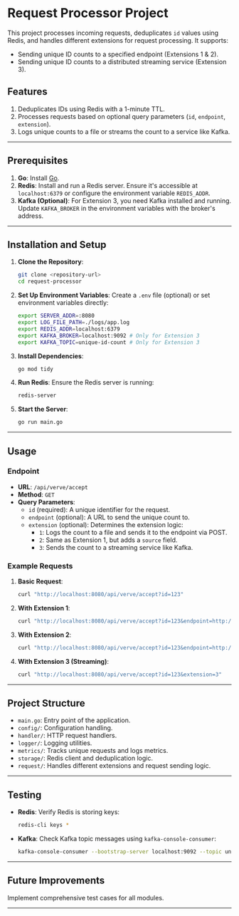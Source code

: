 # Request Processor Project

This project processes incoming requests, deduplicates `id` values using Redis, and handles different extensions for request processing. It supports:

- Sending unique ID counts to a specified endpoint (Extensions 1 & 2).
- Sending unique ID counts to a distributed streaming service (Extension 3).

## Features

1. Deduplicates IDs using Redis with a 1-minute TTL.
2. Processes requests based on optional query parameters (`id`, `endpoint`, `extension`).
3. Logs unique counts to a file or streams the count to a service like Kafka.

---

## Prerequisites

1. **Go**: Install [Go](https://golang.org/dl/).
2. **Redis**: Install and run a Redis server. Ensure it's accessible at `localhost:6379` or configure the environment variable `REDIS_ADDR`.
3. **Kafka (Optional)**: For Extension 3, you need Kafka installed and running. Update `KAFKA_BROKER` in the environment variables with the broker's address.

---

## Installation and Setup

1. **Clone the Repository**:
    ```bash
    git clone <repository-url>
    cd request-processor
    ```

2. **Set Up Environment Variables**:
    Create a `.env` file (optional) or set environment variables directly:
    ```bash
    export SERVER_ADDR=:8080
    export LOG_FILE_PATH=./logs/app.log
    export REDIS_ADDR=localhost:6379
    export KAFKA_BROKER=localhost:9092 # Only for Extension 3
    export KAFKA_TOPIC=unique-id-count # Only for Extension 3
    ```

3. **Install Dependencies**:
    ```bash
    go mod tidy
    ```

4. **Run Redis**:
    Ensure the Redis server is running:
    ```bash
    redis-server
    ```

5. **Start the Server**:
    ```bash
    go run main.go
    ```

---

## Usage

### Endpoint

- **URL**: `/api/verve/accept`
- **Method**: `GET`
- **Query Parameters**:
    - `id` (required): A unique identifier for the request.
    - `endpoint` (optional): A URL to send the unique count to.
    - `extension` (optional): Determines the extension logic:
        - `1`: Logs the count to a file and sends it to the endpoint via POST.
        - `2`: Same as Extension 1, but adds a `source` field.
        - `3`: Sends the count to a streaming service like Kafka.

### Example Requests

1. **Basic Request**:
    ```bash
    curl "http://localhost:8080/api/verve/accept?id=123"
    ```

2. **With Extension 1**:
    ```bash
    curl "http://localhost:8080/api/verve/accept?id=123&endpoint=http://example.com&extension=1"
    ```
3. **With Extension 2**:
    ```bash
    curl "http://localhost:8080/api/verve/accept?id=123&endpoint=http://example.com&extension=2"
    ```

4. **With Extension 3 (Streaming)**:
    ```bash
    curl "http://localhost:8080/api/verve/accept?id=123&extension=3"
    ```

---

## Project Structure

- `main.go`: Entry point of the application.
- `config/`: Configuration handling.
- `handler/`: HTTP request handlers.
- `logger/`: Logging utilities.
- `metrics/`: Tracks unique requests and logs metrics.
- `storage/`: Redis client and deduplication logic.
- `request/`: Handles different extensions and request sending logic.

---

## Testing

- **Redis**: Verify Redis is storing keys:
    ```bash
    redis-cli keys *
    ```
- **Kafka**: Check Kafka topic messages using `kafka-console-consumer`:
    ```bash
    kafka-console-consumer --bootstrap-server localhost:9092 --topic unique-id-count --from-beginning
    ```

---

## Future Improvements

Implement comprehensive test cases for all modules.

---
